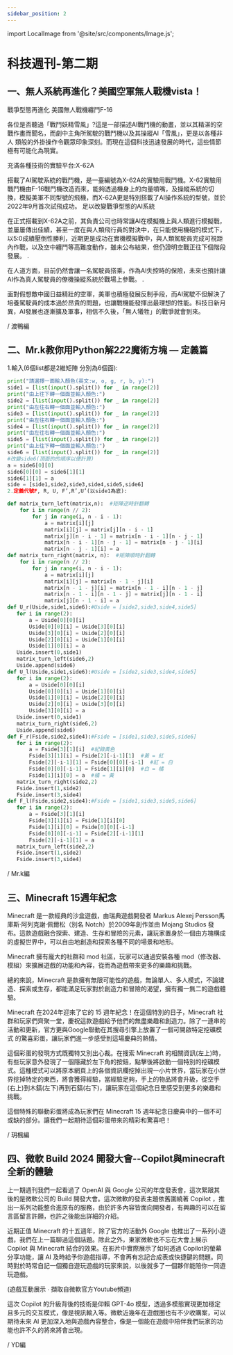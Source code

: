 ```yaml
---
sidebar_position: 2
---
```


import LocalImage from '@site/src/components/Image.js';

# 科技週刊-第二期

## 一、無人系統再進化？美國空軍無人戰機vista！

戰爭型態再進化 美國無人戰機纏鬥F-16

各位是否聽過「戰鬥妖精雪風」?這是一部描述AI戰鬥機的動畫，並以其精湛的空戰作畫而聞名，而劇中主角所駕駛的戰鬥機以及其操縱AI「雪風」，更是以各種非人 類般的外掛操作令觀眾印象深刻。而現在這個科技迅速發展的時代，這些情節極有可能化為現實。    

充滿各種技術的實驗平台:X-62A

搭載了AI駕駛系統的戰鬥機，是一臺編號為X-62A的實驗用戰鬥機。X-62實驗用 戰鬥機由F-16戰鬥機改造而來，能夠透過機身上的向量噴嘴，及操縱系統的切換，模擬美軍不同型號的飛機，而X-62A更是特別搭載了AI操作系統的型號，並於2022年9月首次試飛成功。
足以改變戰爭型態的AI系統

在正式搭載到X-62A之前，其負責公司也時常讓AI在模擬機上與人類進行模擬戰，並屢屢傳出佳績，甚至一度在與人類飛行員的對決中，在只能使用機砲的模式下，以5:0成績壓倒性勝利，近期更是成功在實機模擬戰中，與人類駕駛員完成可視距內作戰，以及空中纏鬥等高難度動作，雖未公布結果，但仍證明空戰正往下個階段發展。    .

在人道方面，目前仍然會讓一名駕駛員搭乘，作為AI失控時的保險，未來也預計讓AI作為真人駕駛員的僚機操縱系統於戰場上參戰。                                                  .

面對假想敵中國日益精壯的空軍，美軍也積極發展反制手段，而AI駕駛不但解決了培養駕駛員的成本過於昂貴的問題，也讓戰機能發揮出最理想的性能。科技日新月異，AI發展也逐漸擴及軍事，相信不久後，「無人犧牲」的戰爭就會到來。

<LocalImage path="/technews/2/1.png" alt="圖片" />

/ 渡鴨編

## 二、Mr.k教你用Python解2*2*2魔術方塊 — 定義篇

1.輸入(6個list都是2維矩陣 分別為6個面):

<LocalImage path="/technews/2/2.png" alt="圖片" />

```python
print("請選擇一面輸入顏色(英文:w, o, g, r, b, y):")
side1 = [list(input().split()) for _ in range(2)]
print("由上往下轉一個面並輸入顏色:")
side2 = [list(input().split()) for _ in range(2)]
print("由左往右轉一個面並輸入顏色:")
side3 = [list(input().split()) for _ in range(2)]
print("由左往右轉一個面並輸入顏色:")
side4 = [list(input().split()) for _ in range(2)]
print("由左往右轉一個面並輸入顏色:")
side5 = [list(input().split()) for _ in range(2)]
print("由上往下轉一個面並輸入顏色:")
side6 = [list(input().split()) for _ in range(2)]
#改變side6(頂面的的順序以便計算)
a = side6[0][0]
side6[0][0] = side6[1][1]
side6[1][1] = a
side = [side1,side2,side3,side4,side5,side6]
2.定義代號F, R, U, F’,R’,U’(以side1為底):

def matrix_turn_left(matrix,n):  #矩陣逆時針翻轉
    for i in range(n // 2):
        for j in range(i, n - i - 1):
            a = matrix[i][j]
            matrix[i][j] = matrix[j][n - i - 1]
            matrix[j][n - i - 1] = matrix[n - i - 1][n - j - 1]
            matrix[n - i - 1][n - j - 1] = matrix[n - j - 1][i]
            matrix[n - j - 1][i] = a
def matrix_turn_right(matrix, n):  #矩陣順時針翻轉
    for i in range(n // 2):
        for j in range(i, n - i - 1):
            a = matrix[i][j]
            matrix[i][j] = matrix[n - 1 - j][i]
            matrix[n - 1 - j][i] = matrix[n - 1 - i][n - 1 - j]
            matrix[n - 1 - i][n - 1 - j] = matrix[j][n - 1 - i]
            matrix[j][n - 1 - i] = a
def U_r(Uside,side1,side6):#Uside = [side2,side3,side4,side5]
   for i in range(2):
       a = Uside[0][0][i]
       Uside[0][0][i] = Uside[3][0][i]
       Uside[3][0][i] = Uside[2][0][i]
       Uside[2][0][i] = Uside[1][0][i]
       Uside[1][0][i] = a
   Uside.insert(0,side1)
   matrix_turn_left(side6,2)
   Uside.append(side6)
def U_l(Uside,side1,side6):#Uside = [side2,side3,side4,side5]
   for i in range(2):
       a = Uside[0][0][i]  
       Uside[0][0][i] = Uside[1][0][i]
       Uside[1][0][i] = Uside[2][0][i]
       Uside[2][0][i] = Uside[3][0][i]
       Uside[3][0][i] = a
   Uside.insert(0,side1)
   matrix_turn_right(side6,2)
   Uside.append(side6)
def F_r(Fside,side2,side4):#Fside = [side1,side3,side5,side6]
   for i in range(2):
       a = Fside[3][1][i]  #紀錄黃色
       Fside[3][1][i] = Fside[2][-i-1][1]  #黃 = 紅
       Fside[2][-i-1][1] = Fside[0][0][-i-1]  #紅 = 白
       Fside[0][0][-i-1] = Fside[1][i][0]  #白 = 橘
       Fside[1][i][0] = a  #橘 = 黃
   matrix_turn_right(side2,2)
   Fside.insert(1,side2)
   Fside.insert(3,side4)
def F_l(Fside,side2,side4):#Fside = [side1,side3,side5,side6]
   for i in range(2):
       a = Fside[3][1][i]
       Fside[3][1][i] = Fside[1][i][0]
       Fside[1][i][0] = Fside[0][0][-i-1]
       Fside[0][0][-i-1] = Fside[2][-i-1][1]
       Fside[2][-i-1][1] = a
   matrix_turn_left(side2,2)
   Fside.insert(1,side2)
   Fside.insert(3,side4)
```

/ Mr.k編

## 三、Minecraft 15週年紀念

Minecraft 是一款經典的沙盒遊戲，由瑞典遊戲開發者 Markus Alexej Persson馬庫斯·阿列克謝·佩爾松（別名 Notch）於2009年創作並由 Mojang Studios 發布。這款遊戲融合探索、建造、生存和冒險的元素，讓玩家置身於一個由方塊構成的虛擬世界中，可以自由地創造和探索各種不同的場景和地形。

Minecraft 擁有龐大的社群和 mod 社區，玩家可以通過安裝各種 mod（修改器、模組）來擴展遊戲的功能和內容，從而為遊戲帶來更多的樂趣和挑戰。

總的來說，Minecraft 是款擁有無限可能性的遊戲，無論單人、多人模式，不論建造、探索或生存，都能滿足玩家對於創造力和冒險的渴望，擁有獨一無二的遊戲體驗。

Minecraft 在2024年迎來了它的 15 週年紀念！在這個特別的日子，Minecraft 社群和玩家們齊聚一堂，慶祝這款遊戲給予他們的無盡樂趣和創造力。除了一連串的活動和更新，官方更與Google聯動在其搜尋引擎上放置了一個可開啟特定挖礦模式
的驚喜彩蛋，讓玩家們進一步感受到這場慶典的熱情。

這個彩蛋的發現方式既獨特又別出心裁。在搜索 Minecraft 的相關資訊(左上)時，有些玩家意外發現了一個隱藏於左下角的按鈕，點擊後將啟動一個特別的挖礦模式。這種模式可以將原本網頁上的各個資訊欄挖掉出現一小片世界，當玩家在小世界挖掉特定的東西，將會獲得經驗，當經驗足夠，手上的物品將會升級，從空手(右上)到木鎬(左下)再到石鎬(右下)，讓玩家在這個紀念日里感受到更多的樂趣和挑戰。

這個特殊的聯動彩蛋將成為玩家們在 Minecraft 15 週年紀念日慶典中的一個不可或缺的部分。讓我們一起期待這個彩蛋帶來的精彩和驚喜吧！

<LocalImage path="/technews/2/3.png" alt="圖片" />

/ 玥楓編

## 四、微軟 Build 2024 開發大會--Copilot與minecraft 全新的體驗

上一期週刊我們一起看過了 OpenAI 與 Google 公司的年度發表會，這次緊跟其後的是微軟公司的 Build 開發大會。這次微軟的發表主題依舊圍繞著 Copilot ，推出一系列功能整合進原有的服務，由於許多內容皆面向開發者，有興趣的可以在留言區留言許願，也許之後能出詳細的介紹。

近期正值 Minecraft 的十五週年，除了官方的活動外 Google 也推出了一系列小遊戲，我們在上一篇聊過這個話題。除此之外，東家微軟也不忘在大會上展示 Copilot 與 Minecraft 結合的效果。在影片中實際展示了如何透過 Copilot的螢幕分享功能，讓 AI 及時給予你遊戲指導，不會再有忘記合成表或快捷鍵的問題。同時對於時常自記一個獨自遊玩遊戲的玩家來說，以後就多了一個夥伴能陪你一同遊玩遊戲。

(遊戲互動展示 ∙ 擷取自微軟官方Youtube頻道)

這次 Copilot 的升級背後的技術是仰賴 GPT-4o 模型，透過多模態實現更加穩定且多元的交互模式，像是視訊輸入等。微軟近幾年在遊戲圈也有不少收購案，可以期待未來 AI 更加深入地與遊戲內容整合，像是一個能在遊戲中陪伴我們玩家的功能也許不久的將來將會出現。

<LocalImage path="/technews/2/4.png" alt="圖片" />

/ YD編